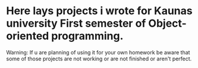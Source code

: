 # Here lays projects i wrote for Kaunas university First semester of Object-oriented programming.
Warning: If u are planning of using it for your own homework be aware that some of those projects are not working or are not finished or aren't perfect.

